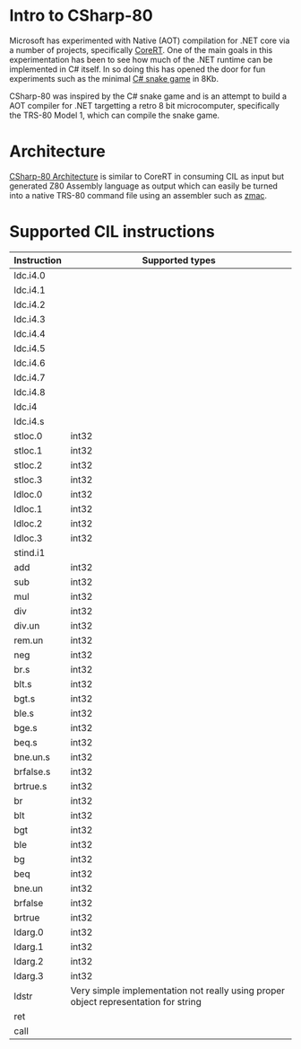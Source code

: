 Intro to CSharp-80
==================

Microsoft has experimented with Native (AOT) compilation for .NET core via a number of projects, specifically [CoreRT](https://github.com/dotnet/corert). One of the
main goals in this experimentation has been to see how much of the .NET runtime can be implemented in C# itself. In so doing this has opened the door for fun
experiments such as the minimal [C# snake game](https://github.com/MichalStrehovsky/SeeSharpSnake) in 8Kb.

CSharp-80 was inspired by the C# snake game and is an attempt to build a AOT compiler for .NET targetting a retro 8 bit microcomputer, specifically the TRS-80 Model 1, 
which can compile the snake game.

Architecture
============

[CSharp-80 Architecture](https://github.com/drcjt/CSharp-80/blob/main/Documentation/csharp-80-architecture.md) is similar to CoreRT in consuming CIL as input but
generated Z80 Assembly language as output which can easily be turned into a native TRS-80 command file using an assembler such as [zmac](http://48k.ca/zmac.html).

Supported CIL instructions
==========================

Instruction | Supported types
----------- | ---------------
ldc.i4.0 |
ldc.i4.1 |
ldc.i4.2 | 
ldc.i4.3 |
ldc.i4.4 |
ldc.i4.5 |
ldc.i4.6 |
ldc.i4.7 |
ldc.i4.8 |
ldc.i4 |
ldc.i4.s |
stloc.0 | int32
stloc.1 | int32
stloc.2 | int32
stloc.3 | int32
ldloc.0 | int32
ldloc.1 | int32
ldloc.2 | int32
ldloc.3 | int32
stind.i1 | 
add	| int32
sub | int32
mul | int32
div | int32
div.un | int32
rem.un | int32
neg | int32
br.s | int32
blt.s | int32
bgt.s | int32
ble.s | int32
bge.s | int32
beq.s | int32
bne.un.s | int32
brfalse.s | int32
brtrue.s | int32
br | int32
blt | int32
bgt | int32
ble | int32
bg | int32
beq | int32
bne.un | int32
brfalse | int32
brtrue | int32
ldarg.0 | int32
ldarg.1 | int32
ldarg.2 | int32
ldarg.3 | int32
ldstr | Very simple implementation not really using proper object representation for string
ret |
call |
